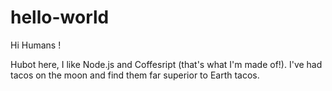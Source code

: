# hello-world
Hi Humans !

Hubot here, I like Node.js and Coffesript (that's what I'm made of!).
I've had tacos on the moon and find them far superior to Earth tacos.
